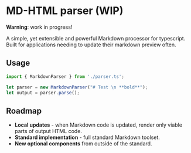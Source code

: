 # MD-HTML parser (WIP)

**Warning**: work in progress!

A simple, yet extensible and powerful Markdown processor for typescript. Built for applications needing to update their markdown preview often.

## Usage

```typescript
import { MarkdownParser } from './parser.ts';

let parser = new MarkdownParser("# Test \n **bold**");
let output = parser.parse();
```

## Roadmap

- **Local updates** - when Markdown code is updated, render only viable parts of output HTML code.
- **Standard implementation** - full standard Markdown toolset.
- **New optional components** from outside of the standard.
